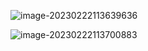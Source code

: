![image-20230222113639636](https://blog-pic-1313935212.cos.ap-guangzhou.myqcloud.com/imgs/202302221136696.png)

![image-20230222113700883](https://blog-pic-1313935212.cos.ap-guangzhou.myqcloud.com/imgs/202302221137945.png)